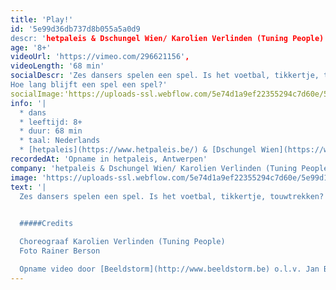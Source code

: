 ```yaml
---
title: 'Play!'
id: '5e99d36db737d8b055a5a0d9
descr: 'hetpaleis & Dschungel Wien/ Karolien Verlinden (Tuning People)'
age: '8+'
videoUrl: 'https://vimeo.com/296621156',
videoLength: '68 min'
socialDescr: 'Zes dansers spelen een spel. Is het voetbal, tikkertje, touwtrekken? Rivaliteit, competitie en valsspelen loeren om de hoek. Ze nemen risico’s en breken spelregels, balanceren tussen plezier en ernst, tussen winnen en verliezen.
Hoe lang blijft een spel een spel?'
socialImage:'https://uploads-ssl.webflow.com/5e74d1a9ef22355294c7d60e/5e99d1ec5209520a1ccb3342_Hetpaleis_Play!_RainerBerson.jpg'
info: '|
  * dans
  * leeftijd: 8+
  * duur: 68 min
  * taal: Nederlands
  * [hetpaleis](https://www.hetpaleis.be/) & [Dschungel Wien](https://www.dschungelwien.at/)/ [Karolien Verlinden (Tuning People)](https://www.tuningpeople.be/)'
recordedAt: 'Opname in hetpaleis, Antwerpen'
company: 'hetpaleis & Dschungel Wien/ Karolien Verlinden (Tuning People)'
image: 'https://uploads-ssl.webflow.com/5e74d1a9ef22355294c7d60e/5e99d1ec5209520a1ccb3342_Hetpaleis_Play!_RainerBerson.jpg'
text: '|
  Zes dansers spelen een spel. Is het voetbal, tikkertje, touwtrekken? Rivaliteit, competitie en valsspelen loeren om de hoek. Ze nemen risico’s en breken spelregels, balanceren tussen plezier en ernst, tussen winnen en verliezen.Hoe lang blijft een spel een spel? Play! is een dansvoorstelling voor kinderen, geïnspireerd op Kinderspelen van Bruegel.In 1560 schilderde Bruegel zijn Kinderspelen: tachtig verschillende spelletjes op één doek. 459 jaar later spelen zes dansers in flitsende outfits er zoveel mogelijk in één uur!  
  

  #####Credits

  Choreograaf Karolien Verlinden (Tuning People)
  Foto Rainer Berson

  Opname video door [Beeldstorm](http://www.beeldstorm.be) o.l.v. Jan Bosteels'
---
```

